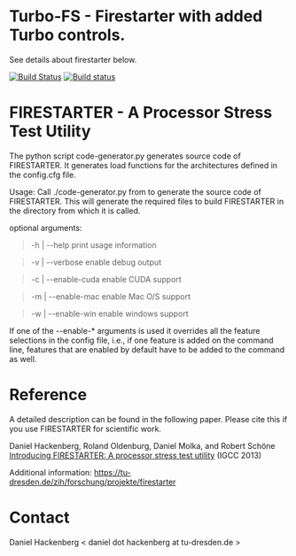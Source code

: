 # Turbo-FS - Firestarter with added Turbo controls.

See details about firestarter below.

[![Build Status](https://travis-ci.org/tud-zih-energy/FIRESTARTER.svg?branch=master)](https://travis-ci.org/tud-zih-energy/FIRESTARTER)
[![Build status](https://ci.appveyor.com/api/projects/status/oon43fcq6ulee503/branch/master?svg=true)](https://ci.appveyor.com/project/bmario/firestarter/branch/master)


# FIRESTARTER - A Processor Stress Test Utility

The python script code-generator.py generates source code of FIRESTARTER. It
generates load functions for the architectures defined in the config.cfg file.

Usage:
Call ./code-generator.py from to generate the source code of FIRESTARTER.
This will generate the required files to build FIRESTARTER in the directory
from which it is called.

optional arguments:
> -h | --help            print usage information

> -v | --verbose         enable debug output

> -c | --enable-cuda     enable CUDA support

> -m | --enable-mac      enable Mac O/S support

> -w | --enable-win      enable windows support

If one of the --enable-* arguments is used it overrides all the feature
selections in the config file, i.e., if one feature is added on the command
line, features that are enabled by default have to be added to the command as
well.

# Reference

A detailed description can be found in the following paper. Please cite this if you use FIRESTARTER for scientific work.

Daniel Hackenberg, Roland Oldenburg, Daniel Molka, and Robert Schöne
[Introducing FIRESTARTER: A processor stress test utility](http://dx.doi.org/10.1109/IGCC.2013.6604507) (IGCC 2013)

Additional information: https://tu-dresden.de/zih/forschung/projekte/firestarter


# Contact

Daniel Hackenberg < daniel dot hackenberg at tu-dresden.de >
